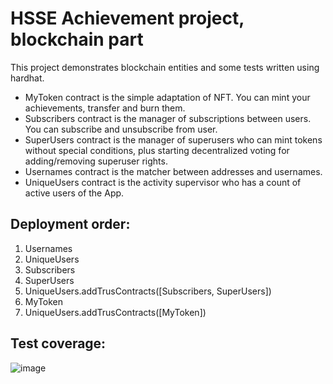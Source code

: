 # HSSE Achievement project, blockchain part

This project demonstrates blockchain entities and some tests written using hardhat.

* MyToken contract is the simple adaptation of NFT. You can mint your achievements, transfer and burn them.  
* Subscribers contract is the manager of subscriptions between users. You can subscribe and unsubscribe from user.  
* SuperUsers contract is the manager of superusers who can mint tokens without special conditions, plus starting decentralized voting for adding/removing superuser rights.  
* Usernames contract is the matcher between addresses and usernames.  
* UniqueUsers contract is the activity supervisor who has a count of active users of the App.  

## Deployment order:
1. Usernames
2. UniqueUsers
3. Subscribers
4. SuperUsers
5. UniqueUsers.addTrusContracts([Subscribers, SuperUsers])
6. MyToken
7. UniqueUsers.addTrusContracts([MyToken])

## Test coverage:
![image](https://github.com/k33pup/hsse_achievement_blockchain/assets/74131544/6136d73b-b72d-45a6-b257-c5ccc999dda0)
